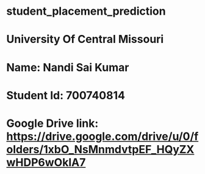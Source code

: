 # student_placement_prediction
# University Of Central Missouri
# Name: Nandi Sai Kumar
# Student Id: 700740814
# Google Drive link: https://drive.google.com/drive/u/0/folders/1xbO_NsMnmdvtpEF_HQyZXwHDP6wOklA7
